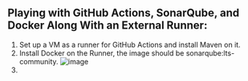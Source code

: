 ## Playing with GitHub Actions, SonarQube, and Docker Along With an External Runner:

1) Set up a VM as a runner for GitHub Actions and install Maven on it.
2) Install Docker on the Runner, the image should be sonarqube:lts-community.
   ![image](https://github.com/iemad/Learning-DevOps-2023/assets/17620076/f83fbff0-4d78-410f-bcbd-4fc1a6f2e826)
3) 

